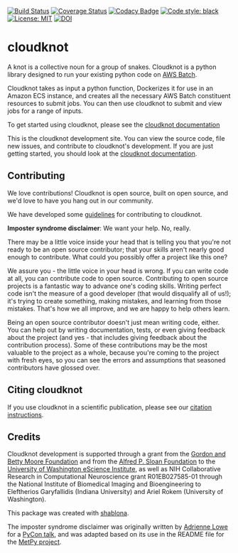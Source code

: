 [![Build Status](https://github.com/nrdg/cloudknot/workflows/build/badge.svg)](https://github.com/nrdg/cloudknot/workflows/build/badge.svg)
[![Coverage Status](https://coveralls.io/repos/github/nrdg/cloudknot/badge.svg?branch=master)](https://coveralls.io/github/nrdg/cloudknot?branch=master)
[![Codacy Badge](https://app.codacy.com/project/badge/Grade/4a5d0c767bfd4f0eae820c24df1ce2a8)](https://www.codacy.com/gh/nrdg/cloudknot?utm_source=github.com&utm_medium=referral&utm_content=nrdg/cloudknot&utm_campaign=Badge_Grade)
[![Code style: black](https://img.shields.io/badge/code%20style-black-000000.svg)](https://github.com/python/black)
[![License: MIT](https://img.shields.io/badge/License-MIT-yellow.svg)](https://opensource.org/licenses/MIT)
[![DOI](https://zenodo.org/badge/102051437.svg)](https://zenodo.org/badge/latestdoi/102051437)

# cloudknot

A knot is a collective noun for a group of snakes. Cloudknot is a python
library designed to run your existing python code on
[AWS Batch](https://aws.amazon.com/batch).

Cloudknot takes as input a python function, Dockerizes it for use in an
Amazon ECS instance, and creates all the necessary AWS Batch constituent
resources to submit jobs. You can then use cloudknot to submit and view jobs
for a range of inputs.

To get started using cloudknot, please see the [cloudknot documentation](https://nrdg.github.io/cloudknot/)

This is the cloudknot development site. You can view the source code, file new
issues, and contribute to cloudknot's development. If you are just getting
started, you should look at the
[cloudknot documentation](https://nrdg.github.io/cloudknot/).

## Contributing

We love contributions! Cloudknot is open source, built on open source,
and we'd love to have you hang out in our community.

We have developed some [guidelines](CONTRIBUTING.md) for contributing to
cloudknot.

**Imposter syndrome disclaimer**: We want your help. No, really.

There may be a little voice inside your head that is telling you that
you're not ready to be an open source contributor; that your skills
aren't nearly good enough to contribute. What could you possibly offer a
project like this one?

We assure you - the little voice in your head is wrong. If you can
write code at all, you can contribute code to open source. Contributing
to open source projects is a fantastic way to advance one's coding
skills. Writing perfect code isn't the measure of a good developer (that
would disqualify all of us!); it's trying to create something, making
mistakes, and learning from those mistakes. That's how we all improve,
and we are happy to help others learn.

Being an open source contributor doesn't just mean writing code, either.
You can help out by writing documentation, tests, or even giving
feedback about the project (and yes - that includes giving feedback
about the contribution process). Some of these contributions may be the
most valuable to the project as a whole, because you're coming to the
project with fresh eyes, so you can see the errors and assumptions that
seasoned contributors have glossed over.

## Citing cloudknot

If you use cloudknot in a scientific publication, please see our [citation
instructions](https://nrdg/github.io/cloudknot/index.html#citing-cloudknot).

## Credits

Cloudknot development is supported through a grant from the [Gordon
and Betty Moore Foundation](https://www.moore.org/) and from the
[Alfred P. Sloan Foundation](https://sloan.org/) to the [University of
Washington eScience Institute](http://escience.washington.edu/), as
well as NIH Collaborative Research in Computational Neuroscience grant
R01EB027585-01 through the National Institute of Biomedical Imaging and
Bioengineering to Eleftherios Garyfallidis (Indiana University) and
Ariel Rokem (University of Washington).

This package was created with
[shablona](https://github.com/uwescience/shablona).

The imposter syndrome disclaimer was originally written by
[Adrienne Lowe](https://github.com/adriennefriend) for a [PyCon
talk](https://www.youtube.com/watch?v=6Uj746j9Heo), and was
adapted based on its use in the README file for the [MetPy
project](https://github.com/Unidata/MetPy).
